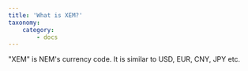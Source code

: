 ```yaml
---
title: 'What is XEM?'
taxonomy:
    category:
        - docs
---
```


"XEM" is NEM's currency code. It is similar to USD, EUR, CNY, JPY etc.